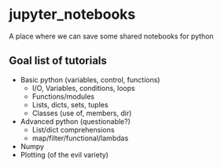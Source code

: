 # jupyter_notebooks
A place where we can save some shared notebooks for python

## Goal list of tutorials

* Basic python (variables, control, functions)
  * I/O, Variables, conditions, loops
  * Functions/modules
  * Lists, dicts, sets, tuples
  * Classes (use of, members, dir)
* Advanced python (questionable?)
  * List/dict comprehensions
  * map/filter/functional/lambdas
* Numpy
* Plotting (of the evil variety)
